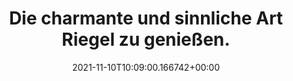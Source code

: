 ---
date: '2021-11-10T10:09:00.166742+00:00'
found_at: '2014-12-13'
found_url: http://www.kitkat.de/#kitkat
title: 'Die charmante und sinnliche Art Riegel zu genießen. '
---